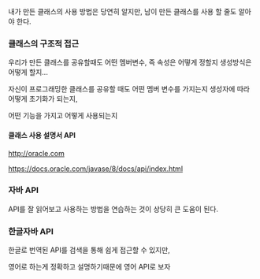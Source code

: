 
내가 만든 클래스의 사용 방법은 당연히 알지만, 남이 만든 클래스를 사용 할 줄도 알아야 한다.


### 클래스의 구조적 접근

우리가 만든 클래스를 공유할때도 어떤 멤버변수, 즉 속성은 어떻게 정할지 생성방식은 어떻게 할지...

자신이 프로그래밍한 클래스를 공유할 때도 어떤 멤버 변수를 가지는지 생성자에 따라 어떻게 초기화가 되는지, 

어떤 기능을 가지고 어떻게 사용되는지


#### 클래스 사용 설명서 API


http://oracle.com

https://docs.oracle.com/javase/8/docs/api/index.html

### 자바 API
API를 잘 읽어보고 사용하는 방법을 연습하는 것이 상당히 큰 도움이 된다.

### 한글자바 API
한글로 번역된 API를 검색을 통해 쉽게 접근할 수 있지만,

영어로 하는게 정확하고 설명하기때문에 영어 API로 보자

